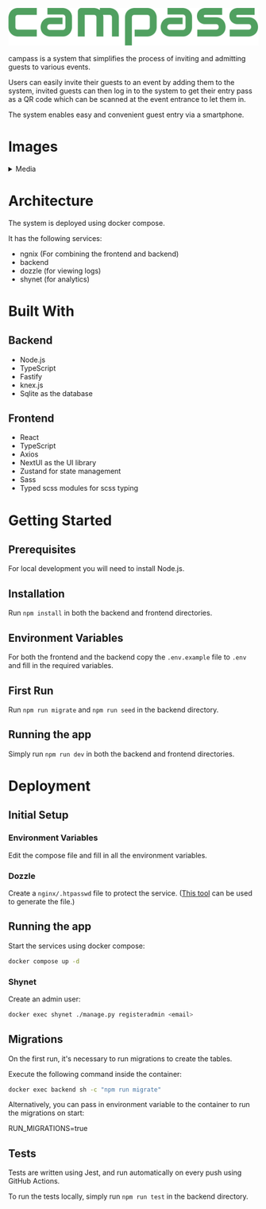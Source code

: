 
![Logo](./github/logo.svg)

campass is a system that simplifies the process of inviting and admitting guests to various events.

Users can easily invite their guests to an event by adding them to the system, invited guests can then log in to the system to get their entry pass as a QR code which can be scanned at the event entrance to let them in.

The system enables easy and convenient guest entry via a smartphone.


# Images

<details>
  <summary>Media</summary>

<img src='./github/home.png' width='250'>
<img src='./github/login.png' width='250'>
<img src='./github/dashboard.png' width='250'>
<img src='./github/ticket.png' width='250'>

</details>


# Architecture

The system is deployed using docker compose.

It has the following services:

- ngnix (For combining the frontend and backend)
- backend
- dozzle (for viewing logs)
- shynet (for analytics)


# Built With

## Backend

- Node.js
- TypeScript
- Fastify
- knex.js
- Sqlite as the database

## Frontend

- React
- TypeScript
- Axios
- NextUI as the UI library
- Zustand for state management
- Sass
- Typed scss modules for scss typing


# Getting Started

## Prerequisites

For local development you will need to install Node.js.

## Installation

Run ``npm install``  in both the backend and frontend directories.

## Environment Variables

For both the frontend and the backend copy the ``.env.example`` file to ``.env`` and fill in the required variables.

## First Run

Run ``npm run migrate`` and ``npm run seed`` in the backend directory.

## Running the app

Simply run ``npm run dev`` in both the backend and frontend directories.


# Deployment

## Initial Setup

### Environment Variables

Edit the compose file and fill in all the environment variables.

### Dozzle

Create a ``nginx/.htpasswd`` file to protect the service.
([This tool](https://hostingcanada.org/htpasswd-generator/) can be used to generate the file.)


## Running the app

Start the services using docker compose:

```bash
docker compose up -d
```

### Shynet

Create an admin user:

```bash
docker exec shynet ./manage.py registeradmin <email>
```

## Migrations

On the first run, it's necessary to run migrations to create the tables.

Execute the following command inside the container:

```bash
docker exec backend sh -c "npm run migrate"
```

Alternatively, you can pass in environment variable to the container to run the migrations on start:

RUN_MIGRATIONS=true

## Tests

Tests are written using Jest, and run automatically on every push using GitHub Actions.

To run the tests locally, simply run ``npm run test`` in the backend directory.